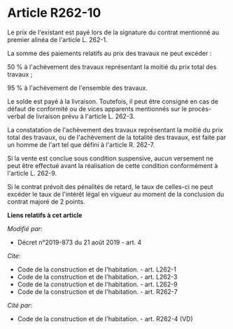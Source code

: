 # Article R262-10

Le prix de l'existant est payé lors de la signature du contrat mentionné au premier alinéa de l'article L. 262-1. 

La somme des paiements relatifs au prix des travaux ne peut excéder  : 

50 % à l'achèvement des travaux représentant la moitié du prix total des travaux ; 

95 % à l'achèvement de l'ensemble des travaux. 

Le solde est payé à la livraison. Toutefois, il peut être consigné en cas de défaut de conformité ou de vices apparents
mentionnés sur le procès-verbal de livraison prévu à l'article L. 262-3. 

La constatation de l'achèvement des travaux représentant la moitié du prix total des travaux, ou de l'achèvement de la
totalité des travaux, est faite par un homme de l'art tel que défini à l'article R. 262-7. 

Si la vente est conclue sous condition suspensive, aucun versement ne peut être effectué avant la réalisation de cette
condition conformément à l'article L. 262-9. 

Si le contrat prévoit des pénalités de retard, le taux de celles-ci ne peut excéder le taux de l'intérêt légal en vigueur au
moment de la conclusion du contrat majoré de 2 points.

**Liens relatifs à cet article**

_Modifié par_:

  - Décret n°2019-873 du 21 août 2019 - art. 4

_Cite_:

  - Code de la construction et de l'habitation. - art. L262-1
  - Code de la construction et de l'habitation. - art. L262-3
  - Code de la construction et de l'habitation. - art. L262-9
  - Code de la construction et de l'habitation. - art. R262-7

_Cité par_:

  - Code de la construction et de l'habitation. - art. R262-4 (VD)
